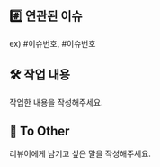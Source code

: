 ## #️⃣ 연관된 이슈
ex) #이슈번호, #이슈번호


## 🛠️ 작업 내용
작업한 내용을 작성해주세요.

## 💬 To Other
리뷰어에게 남기고 싶은 말을 작성해주세요.
